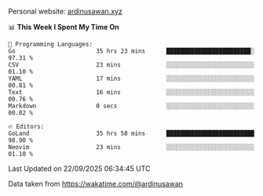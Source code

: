 Personal website: [ardinusawan.xyz](https://ardinusawan.xyz)

<!--START_SECTION:waka-->
📊 **This Week I Spent My Time On** 

```text
💬 Programming Languages: 
Go                       35 hrs 23 mins      ████████████████████████░   97.31 % 
CSV                      23 mins             ░░░░░░░░░░░░░░░░░░░░░░░░░   01.10 % 
YAML                     17 mins             ░░░░░░░░░░░░░░░░░░░░░░░░░   00.81 % 
Text                     16 mins             ░░░░░░░░░░░░░░░░░░░░░░░░░   00.76 % 
Markdown                 0 secs              ░░░░░░░░░░░░░░░░░░░░░░░░░   00.02 % 

🔥 Editors: 
GoLand                   35 hrs 58 mins      █████████████████████████   98.90 % 
Neovim                   23 mins             ░░░░░░░░░░░░░░░░░░░░░░░░░   01.10 % 
```


 Last Updated on 22/09/2025 06:34:45 UTC
<!--END_SECTION:waka-->
Data taken from https://wakatime.com/@ardinusawan
